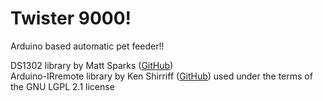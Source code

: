 # Twister 9000!
Arduino based automatic pet feeder!!

DS1302 library by Matt Sparks ([GitHub](https://github.com/msparks/arduino-ds1302.git))  
Arduino-IRremote library by Ken Shirriff ([GitHub](https://github.com/z3t0/Arduino-IRremote.git)) used under the terms of the GNU LGPL 2.1 license